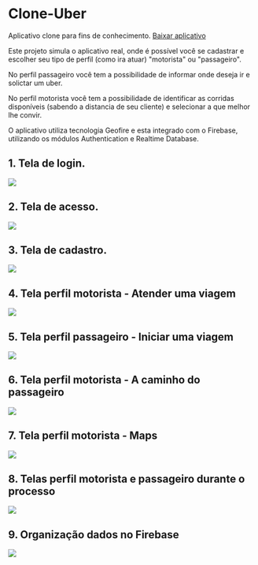# Clone-Uber

Aplicativo clone para fins de conhecimento. [Baixar aplicativo](cloneUber.apk)

Este projeto simula o aplicativo real, onde é possível você se cadastrar e escolher seu tipo de perfil (como ira atuar) "motorista" ou "passageiro".

No perfil passageiro você tem a possibilidade de informar onde deseja ir e solictar um uber.

No perfil motorista você tem a possibilidade de identificar as corridas disponíveis (sabendo a distancia de seu cliente) e selecionar a que melhor lhe convir.

O aplicativo utiliza tecnologia Geofire e esta integrado com o Firebase, utilizando os módulos Authentication e Realtime Database.


## 1. Tela de login.

![](app/imagens/uberLogin.png)


## 2. Tela de acesso.

![](app/imagens/uberAcesso.png)


## 3. Tela de cadastro.

![](app/imagens/uberCadastro.png)


## 4. Tela perfil motorista - Atender uma viagem

![](app/imagens/uberAtenderViagem.png)


## 5. Tela perfil passageiro - Iniciar uma viagem

![](app/imagens/uberIniciarViagem.png)


## 6. Tela perfil motorista - A caminho do passageiro

![](app/imagens/uberCaminhoPassageiro.png)


## 7. Tela perfil motorista - Maps

![](app/imagens/uberMaps.png)


## 8. Telas perfil motorista e passageiro durante o processo

![](app/imagens/uberMotoristaPassageiro.png)

## 9. Organização dados no Firebase

![](app/imagens/uberFirebase1.png)
